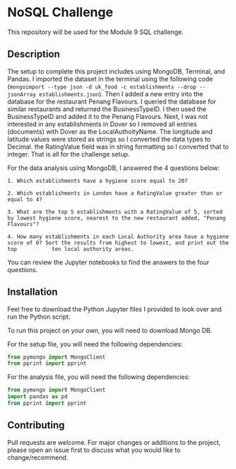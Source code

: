 # NoSQL Challenge
This repository will be used for the Module 9 SQL challenge.

## Description

The setup to complete this project includes using MongoDB, Terminal, and Pandas. I imported the dataset in the terminal using the following code (`mongoimport --type json -d uk_food -c establishments --drop --jsonArray establishments.json`). Then I added a new entry into the database for the restaurant Penang Flavours. I queried the database for similar restaurants and returned the BusinessTypeID. I then used the BusinessTypeID and added it to the Penang Flavours. Next, I was not interested in any establishments in Dover so I removed all entries (documents) with Dover as the LocalAuthoityName. The longitude and latitude values were stored as strings so I converted the data types to Decimal. the RatingValue field was in string formatting so I converted that to integer. That is all for the challenge setup.

For the data analysis using MongoDB, I answered the 4 questions below: 

    1. Which establishments have a hygiene score equal to 20?

    2. Which establishments in London have a RatingValue greater than or equal to 4?

    3. What are the top 5 establishments with a RatingValue of 5, sorted by lowest hygiene score, nearest to the new restaurant added, "Penang Flavours"?

    4. How many establishments in each Local Authority area have a hygiene score of 0? Sort the results from highest to lowest, and print out the top           ten local authority areas.

You can review the Jupyter notebooks to find the answers to the four questions.

## Installation

Feel free to download the Python Jupyter files I provided to look over and run the Python script.

To run this project on your own, you will need to download Mongo DB.

For the setup file, you will need the following dependencies:

```python
from pymongo import MongoClient
from pprint import pprint
```

For the analysis file, you will need the following dependencies:

```python
from pymongo import MongoClient
import pandas as pd
from pprint import pprint
```

## Contributing

Pull requests are welcome. For major changes or additions to the project, please open an issue first
to discuss what you would like to change/recommend.
